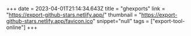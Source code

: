+++
date = 2023-04-01T21:14:34.643Z
title = "ghexports"
link = "https://export-github-stars.netlify.app/"
thumbnail = "https://export-github-stars.netlify.app/favicon.ico"
snippet="null"
tags = ["export-tool-online"]
+++
